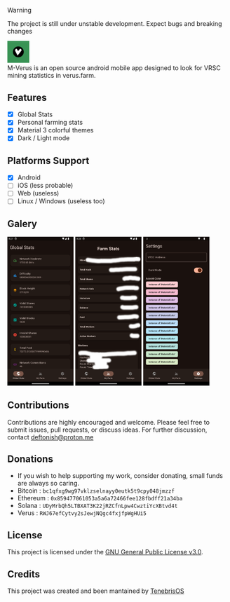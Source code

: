 > [!WARNING]
> The project is still under unstable development. Expect bugs and breaking changes
<div align="left">
<img src="logo.png" style="width:10%;">
</div>
M-Verus is an open source android mobile app designed to look for VRSC mining statistics in verus.farm.

## Features
- [x] Global Stats 
- [x] Personal farming stats
- [x] Material 3 colorful themes
- [x] Dark / Light mode
      
## Platforms Support
- [x] Android
- [ ] iOS (less probable)
- [ ] Web (useless)
- [ ] Linux / Windows (useless too)

## Galery
<div align="left">
<img src=".github/assets/sc0.png" style="width:30%;">
<img src=".github/assets/sc1.png" style="width:30%;">
<img src=".github/assets/sc2.png" style="width:30%;">
</div>

## Contributions
Contributions are highly encouraged and welcome. Please feel free to submit issues, pull requests, or discuss ideas. For further discussion, contact deftonish@proton.me

## Donations
- If you wish to help supporting my work, consider donating, small funds are always so caring.
- Bitcoin : ```bc1qfxg9wg97vklzselnayy0eutk5t9cpy048jmzzf```
- Ethereum : ```0x859477061053a5a6a72466fee128fbdff21a34ba```
- Solana : ```UDyMrbQh5LTBXAT3K22jRZCfnLpw4CwztiYcXBtvd4t```
- Verus : ```RWJ67efCytvy2sJewjNQgc4fxjfpWgHUi5```

## License
This project is licensed under the [GNU General Public License v3.0](https://www.gnu.org/licenses/gpl-3.0.html).

## Credits
This project was created and been mantained by [TenebrisOS](https://github.com/TenebrisOS)
